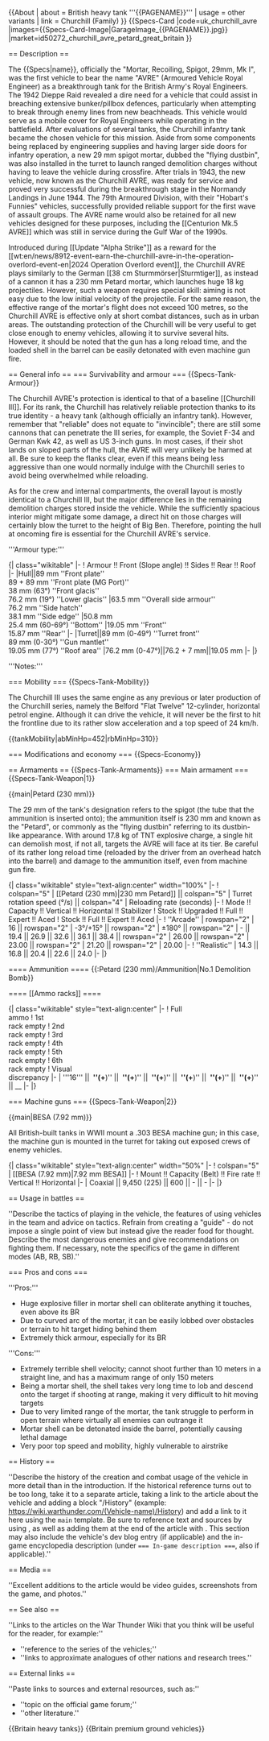 {{About
| about = British heavy tank '''{{PAGENAME}}'''
| usage = other variants
| link = Churchill (Family)
}}
{{Specs-Card
|code=uk_churchill_avre
|images={{Specs-Card-Image|GarageImage_{{PAGENAME}}.jpg}}
|market=id50272_churchill_avre_petard_great_britain
}}

== Description ==
<!-- ''In the description, the first part should be about the history of the creation and combat usage of the vehicle, as well as its key features. In the second part, tell the reader about the ground vehicle in the game. Insert a screenshot of the vehicle, so that if the novice player does not remember the vehicle by name, he will immediately understand what kind of vehicle the article is talking about.'' -->
The {{Specs|name}}, officially the "Mortar, Recoiling, Spigot, 29mm, Mk I", was the first vehicle to bear the name "AVRE" (Armoured Vehicle Royal Engineer) as a breakthrough tank for the British Army's Royal Engineers. The 1942 Dieppe Raid revealed a dire need for a vehicle that could assist in breaching extensive bunker/pillbox defences, particularly when attempting to break through enemy lines from new beachheads. This vehicle would serve as a mobile cover for Royal Engineers while operating in the battlefield. After evaluations of several tanks, the Churchill infantry tank became the chosen vehicle for this mission. Aside from some components being replaced by engineering supplies and having larger side doors for infantry operation, a new 29 mm spigot mortar, dubbed the "flying dustbin", was also installed in the turret to launch ranged demolition charges without having to leave the vehicle during crossfire. After trials in 1943, the new vehicle, now known as the Churchill AVRE, was ready for service and proved very successful during the breakthrough stage in the Normandy Landings in June 1944. The 79th Armoured Division, with their "Hobart's Funnies" vehicles, successfully provided reliable support for the first wave of assault groups. The AVRE name would also be retained for all new vehicles designed for these purposes, including the [[Centurion Mk.5 AVRE]] which was still in service during the Gulf War of the 1990s.

Introduced during [[Update "Alpha Strike"]] as a reward for the [[wt:en/news/8912-event-earn-the-churchill-avre-in-the-operation-overlord-event-en|2024 Operation Overlord event]], the Churchill AVRE plays similarly to the German [[38 cm Sturmmörser|Sturmtiger]], as instead of a cannon it has a 230 mm Petard mortar, which launches huge 18 kg projectiles. However, such a weapon requires special skill: aiming is not easy due to the low initial velocity of the projectile. For the same reason, the effective range of the mortar's flight does not exceed 100 metres, so the Churchill AVRE is effective only at short combat distances, such as in urban areas. The outstanding protection of the Churchill will be very useful to get close enough to enemy vehicles, allowing it to survive several hits. However, it should be noted that the gun has a long reload time, and the loaded shell in the barrel can be easily detonated with even machine gun fire.

== General info ==
=== Survivability and armour ===
{{Specs-Tank-Armour}}
<!-- ''Describe armour protection. Note the most well protected and key weak areas. Appreciate the layout of modules as well as the number and location of crew members. Is the level of armour protection sufficient, is the placement of modules helpful for survival in combat? If necessary use a visual template to indicate the most secure and weak zones of the armour.'' -->
The Churchill AVRE's protection is identical to that of a baseline [[Churchill III]]. For its rank, the Churchill has relatively reliable protection thanks to its true identity - a heavy tank (although officially an infantry tank). However, remember that "reliable" does not equate to "invincible"; there are still some cannons that can penetrate the III series, for example, the Soviet F-34 and German Kwk 42, as well as US 3-inch guns. In most cases, if their shot lands on sloped parts of the hull, the AVRE will very unlikely be harmed at all. Be sure to keep the flanks clear, even if this means being less aggressive than one would normally indulge with the Churchill series to avoid being overwhelmed while reloading.

As for the crew and internal compartments, the overall layout is mostly identical to a Churchill III, but the major difference lies in the remaining demolition charges stored inside the vehicle. While the sufficiently spacious interior might mitigate some damage, a direct hit on those charges will certainly blow the turret to the height of Big Ben. Therefore, pointing the hull at oncoming fire is essential for the Churchill AVRE's service.

'''Armour type:''' <!-- The types of armour present on the vehicle and their general locations -->
<!-- Example: * Rolled homogeneous armour (Front, Side, Rear, Hull roof)
* Cast homogeneous armour (Turret, Transmission area) -->

{| class="wikitable"
|-
! Armour !! Front (Slope angle) !! Sides !! Rear !! Roof
|-
|Hull||89 mm ''Front plate'' <br> 89 + 89 mm ''Front plate (MG Port)'' <br> 38 mm (63°) ''Front glacis'' <br> 76.2 mm (19°) ''Lower glacis''
|63.5 mm ''Overall side armour'' <br> 76.2 mm ''Side hatch'' <br> 38.1 mm ''Side edge''
|50.8 mm <br> 25.4 mm (60-69°) ''Bottom''
|19.05 mm ''Front'' <br> 15.87 mm ''Rear''
|-
|Turret||89 mm (0-49°) ''Turret front'' <br> 89 mm (0-30°) ''Gun mantlet'' <br>19.05 mm (77°) ''Roof area''
|76.2 mm (0-47°)||76.2 + 7 mm||19.05 mm
|-
|}

'''Notes:''' <!-- Any additional notes which the user needs to be aware of -->
<!-- Example: * Suspension wheels are 20 mm thick, tracks are 30 mm thick, and torsion bars are 60 mm thick. -->

=== Mobility ===
{{Specs-Tank-Mobility}}
<!-- ''Write about the mobility of the ground vehicle. Estimate the specific power and manoeuvrability, as well as the maximum speed forwards and backwards.'' -->
The Churchill III uses the same engine as any previous or later production of the Churchill series, namely the Belford "Flat Twelve" 12-cylinder, horizontal petrol engine. Although it can drive the vehicle, it will never be the first to hit the frontline due to its rather slow acceleration and a top speed of 24 km/h.

{{tankMobility|abMinHp=452|rbMinHp=310}}

=== Modifications and economy ===
{{Specs-Economy}}

== Armaments ==
{{Specs-Tank-Armaments}}
=== Main armament ===
{{Specs-Tank-Weapon|1}}
<!-- ''Give the reader information about the characteristics of the main gun. Assess its effectiveness in a battle based on the reloading speed, ballistics and the power of shells. Do not forget about the flexibility of the fire, that is how quickly the cannon can be aimed at the target, open fire on it and aim at another enemy. Add a link to the main article on the gun: <code><nowiki>{{main|Name of the weapon}}</nowiki></code>. Describe in general terms the ammunition available for the main gun. Give advice on how to use them and how to fill the ammunition storage.'' -->
{{main|Petard (230 mm)}}

The 29 mm of the tank's designation refers to the spigot (the tube that the ammunition is inserted onto); the ammunition itself is 230 mm and known as the "Petard", or commonly as the "flying dustbin" referring to its dustbin-like appearance. With around 17.8 kg of TNT explosive charge, a single hit can demolish most, if not all, targets the AVRE will face at its tier. Be careful of its rather long reload time (reloaded by the driver from an overhead hatch into the barrel) and damage to the ammunition itself, even from machine gun fire.

{| class="wikitable" style="text-align:center" width="100%"
|-
! colspan="5" | [[Petard (230 mm)|230 mm Petard]] || colspan="5" | Turret rotation speed (°/s) || colspan="4" | Reloading rate (seconds)
|-
! Mode !! Capacity !! Vertical !! Horizontal !! Stabilizer
! Stock !! Upgraded !! Full !! Expert !! Aced
! Stock !! Full !! Expert !! Aced
|-
! ''Arcade''
| rowspan="2" | 16 || rowspan="2" | -3°/+15° || rowspan="2" | ±180° || rowspan="2" | - || 19.4 || 26.9 || 32.6 || 36.1 || 38.4 || rowspan="2" | 26.00 || rowspan="2" | 23.00 || rowspan="2" | 21.20 || rowspan="2" | 20.00
|-
! ''Realistic''
| 14.3 || 16.8 || 20.4 || 22.6 || 24.0
|-
|}

==== Ammunition ====
{{:Petard (230 mm)/Ammunition|No.1 Demolition Bomb}}

==== [[Ammo racks]] ====
<!-- [[File:Ammoracks_{{PAGENAME}}.png|right|thumb|x250px|[[Ammo racks]] of the {{PAGENAME}}]] -->
<!-- '''Last updated:''' -->
{| class="wikitable" style="text-align:center"
|-
! Full<br>ammo
! 1st<br>rack empty
! 2nd<br>rack empty
! 3rd<br>rack empty
! 4th<br>rack empty
! 5th<br>rack empty
! 6th<br>rack empty
! Visual<br>discrepancy
|-
| '''16''' || __&nbsp;''(+__)'' || __&nbsp;''(+__)'' || __&nbsp;''(+__)'' || __&nbsp;''(+__)'' || __&nbsp;''(+__)'' || __&nbsp;''(+__)'' || __
|-
|}

=== Machine guns ===
{{Specs-Tank-Weapon|2}}
<!-- ''Offensive and anti-aircraft machine guns not only allow you to fight some aircraft but also are effective against lightly armoured vehicles. Evaluate machine guns and give recommendations on its use.'' -->
{{main|BESA (7.92 mm)}}

All British-built tanks in WWII mount a .303 BESA machine gun; in this case, the machine gun is mounted in the turret for taking out exposed crews of enemy vehicles.

{| class="wikitable" style="text-align:center" width="50%"
|-
! colspan="5" | [[BESA (7.92 mm)|7.92 mm BESA]]
|-
! Mount !! Capacity (Belt) !! Fire rate !! Vertical !! Horizontal
|-
| Coaxial || 9,450 (225) || 600 || - || -
|-
|}

== Usage in battles ==
<!-- ''Describe the tactics of playing in the vehicle, the features of using vehicles in the team and advice on tactics. Refrain from creating a "guide" - do not impose a single point of view but instead give the reader food for thought. Describe the most dangerous enemies and give recommendations on fighting them. If necessary, note the specifics of the game in different modes (AB, RB, SB).'' -->
''Describe the tactics of playing in the vehicle, the features of using vehicles in the team and advice on tactics. Refrain from creating a "guide" - do not impose a single point of view but instead give the reader food for thought. Describe the most dangerous enemies and give recommendations on fighting them. If necessary, note the specifics of the game in different modes (AB, RB, SB).''

=== Pros and cons ===
<!-- ''Summarise and briefly evaluate the vehicle in terms of its characteristics and combat effectiveness. Mark its pros and cons in a bulleted list. Try not to use more than 6 points for each of the characteristics. Avoid using categorical definitions such as "bad", "good" and the like - use substitutions with softer forms such as "inadequate" and "effective".'' -->

'''Pros:'''

* Huge explosive filler in mortar shell can obliterate anything it touches, even above its BR
* Due to curved arc of the mortar, it can be easily lobbed over obstacles or terrain to hit target hiding behind them
* Extremely thick armour, especially for its BR

'''Cons:'''

* Extremely terrible shell velocity; cannot shoot further than 10 meters in a straight line, and has a maximum range of only 150 meters
* Being a mortar shell, the shell takes very long time to lob and descend onto the target if shooting at range, making it very difficult to hit moving targets
* Due to very limited range of the mortar, the tank struggle to perform in open terrain where virtually all enemies can outrange it
* Mortar shell can be detonated inside the barrel, potentially causing lethal damage
* Very poor top speed and mobility, highly vulnerable to airstrike

== History ==
<!-- ''Describe the history of the creation and combat usage of the vehicle in more detail than in the introduction. If the historical reference turns out to be too long, take it to a separate article, taking a link to the article about the vehicle and adding a block "/History" (example: <nowiki>https://wiki.warthunder.com/(Vehicle-name)/History</nowiki>) and add a link to it here using the <code>main</code> template. Be sure to reference text and sources by using <code><nowiki><ref></ref></nowiki></code>, as well as adding them at the end of the article with <code><nowiki><references /></nowiki></code>. This section may also include the vehicle's dev blog entry (if applicable) and the in-game encyclopedia description (under <code><nowiki>=== In-game description ===</nowiki></code>, also if applicable).'' -->
''Describe the history of the creation and combat usage of the vehicle in more detail than in the introduction. If the historical reference turns out to be too long, take it to a separate article, taking a link to the article about the vehicle and adding a block "/History" (example: <nowiki>https://wiki.warthunder.com/(Vehicle-name)/History</nowiki>) and add a link to it here using the <code>main</code> template. Be sure to reference text and sources by using <code><nowiki><ref></ref></nowiki></code>, as well as adding them at the end of the article with <code><nowiki><references /></nowiki></code>. This section may also include the vehicle's dev blog entry (if applicable) and the in-game encyclopedia description (under <code><nowiki>=== In-game description ===</nowiki></code>, also if applicable).''

== Media ==
<!-- ''Excellent additions to the article would be video guides, screenshots from the game, and photos.'' -->
''Excellent additions to the article would be video guides, screenshots from the game, and photos.''

== See also ==
<!-- ''Links to the articles on the War Thunder Wiki that you think will be useful for the reader, for example:''
* ''reference to the series of the vehicles;''
* ''links to approximate analogues of other nations and research trees.'' -->
''Links to the articles on the War Thunder Wiki that you think will be useful for the reader, for example:''

* ''reference to the series of the vehicles;''
* ''links to approximate analogues of other nations and research trees.''

== External links ==
<!-- ''Paste links to sources and external resources, such as:''
* ''topic on the official game forum;''
* ''other literature.'' -->
''Paste links to sources and external resources, such as:''

* ''topic on the official game forum;''
* ''other literature.''

{{Britain heavy tanks}}
{{Britain premium ground vehicles}}